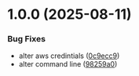 # 1.0.0 (2025-08-11)


### Bug Fixes

* alter aws credintials ([0c9ecc9](https://github.com/Gustavoabreu94/rocketseat-ci-api/commit/0c9ecc9a35efc619e10fe6e1ff4f762199552de7))
* alter command line ([98259a0](https://github.com/Gustavoabreu94/rocketseat-ci-api/commit/98259a0140bdf8f0f1288cfac16d5cec263af587))

